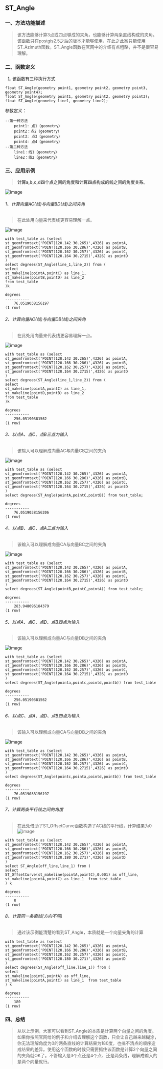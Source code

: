 ## ST_Angle
### 一、方法功能描述
> 该方法能够计算3点或四点够成的夹角。也能够计算两条直线构成的夹角。该函数只在postgis2.5之后的版本才能够使用，在此之此案只能使用ST_Azimuth函数。ST_Angle函数在官网中的介绍有点粗略，并不是很容易理解。
### 二、函数定义
1. 该函数有三种执行方式
```
float ST_Angle(geometry point1, geometry point2, geometry point3, geometry point4);
float ST_Angle(geometry point1, geometry point2, geometry point3);
float ST_Angle(geometry line1, geometry line2);
```
参数定义：
```
--第一种方法
    point1: 点1（geometry）
    point2：点2（geometry）
    point3: 点3（geometry）
    point4: 点4（geometry）
--第二种方法
    line1：线1（geometry）
    line2：线2（geometry）
```
### 三、应用示例
> **计算a,b,c,d四个点之间的角度和计算四点构成的线之间的角度关系**。
> 
![image]({{book.service}}/images/Measurement/ST_Angle1.png)
###### 1、计算向量AC(线)与向量BD(线)之间夹角
> 在此处用向量来代表线更容易理解一点。

![image]({{book.service}}/images/Measurement/ST_Angle2.png)

```
with test_table as (select 
st_geomfromtext('POINT(120.142 30.265)',4326) as pointA,
st_geomfromtext('POINT(120.166 30.286)',4326) as pointB,
st_geomfromtext('POINT(120.162 30.257)',4326) as pointC,
st_geomfromtext('POINT(120.164 30.2715)',4326) as pointD
)
select degrees(ST_Angle(line_1,line_2)) from (
select 
st_makeline(pointA,pointC) as line_1,
st_makeline(pointB,pointD) as line_2 
from test_table
)k 

degrees
-----------
    76.0519038156197
(1 row)
```

###### 2、计算向量AC(线)与向量DB(线)之间夹角
> 在此处用向量来代表线更容易理解一点。

![image]({{book.service}}/images/Measurement/ST_Angle3.png)

```
with test_table as (select 
st_geomfromtext('POINT(120.142 30.265)',4326) as pointA,
st_geomfromtext('POINT(120.166 30.286)',4326) as pointB,
st_geomfromtext('POINT(120.162 30.257)',4326) as pointC,
st_geomfromtext('POINT(120.164 30.2715)',4326) as pointD
)
select degrees(ST_Angle(line_1,line_2)) from (
select 
st_makeline(pointA,pointC) as line_1,
st_makeline(pointD,pointB) as line_2 
from test_table
)k 

degrees
-----------
    256.05190381562
(1 row)
```
###### 3、以点A、点C、点B三点为输入
> 该输入可以理解成向量AC与向量CB之间的夹角

![image]({{book.service}}/images/Measurement/ST_Angle4.png)

```
with test_table as (select 
st_geomfromtext('POINT(120.142 30.265)',4326) as pointA,
st_geomfromtext('POINT(120.166 30.286)',4326) as pointB,
st_geomfromtext('POINT(120.162 30.257)',4326) as pointC,
st_geomfromtext('POINT(120.164 30.2715)',4326) as pointD
)
select degrees(ST_Angle(pointA,pointC,pointB)) from test_table;

degrees
-----------
    76.0519038156206
(1 row)
```

###### 4、以点B、点C、点A三点为输入
> 该输入可以理解成向量CA与向量BC之间的夹角

![image]({{book.service}}/images/Measurement/ST_Angle5.png)

```
with test_table as (select 
st_geomfromtext('POINT(120.142 30.265)',4326) as pointA,
st_geomfromtext('POINT(120.166 30.286)',4326) as pointB,
st_geomfromtext('POINT(120.162 30.257)',4326) as pointC,
st_geomfromtext('POINT(120.164 30.2715)',4326) as pointD
)
select degrees(ST_Angle(pointB,pointC,pointA)) from test_table;

degrees
-----------
    283.948096184379
(1 row)
```
###### 5、以点A、点C、点D、点B四点为输入
> 该输入可以理解成向量AC与向量DB之间的夹角

![image]({{book.service}}/images/Measurement/ST_Angle6.png)

```
with test_table as (select 
st_geomfromtext('POINT(120.142 30.265)',4326) as pointA,
st_geomfromtext('POINT(120.166 30.286)',4326) as pointB,
st_geomfromtext('POINT(120.162 30.257)',4326) as pointC,
st_geomfromtext('POINT(120.164 30.2715)',4326) as pointD
)
select degrees(ST_Angle(pointa,pointc,pointd,pointb)) from test_table

degrees
-----------
    256.05190381562
(1 row)
```


###### 6、以点C、点A、点D、点B四点为输入
> 该输入可以理解成向量CA与向量DB之间的夹角

![image]({{book.service}}/images/Measurement/ST_Angle7.png)

```
with test_table as (select 
st_geomfromtext('POINT(120.142 30.265)',4326) as pointA,
st_geomfromtext('POINT(120.166 30.286)',4326) as pointB,
st_geomfromtext('POINT(120.162 30.257)',4326) as pointC,
st_geomfromtext('POINT(120.164 30.2715)',4326) as pointD
)
select degrees(ST_Angle(pointc,pointa,pointd,pointb)) from test_table

degrees
-----------
    76.0519038156197
(1 row)
```



###### 7、计算两条平行线之间的角度
> 在此处借助了ST_OffsetCurve函数构造了AC线的平行线，计算结果为0
![image]({{book.service}}/images/Measurement/ST_Angle8.png)

```
with test_table as (select 
st_geomfromtext('POINT(120.142 30.265)',4326) as pointA,
st_geomfromtext('POINT(120.166 30.286)',4326) as pointB,
st_geomfromtext('POINT(120.162 30.257)',4326) as pointC,
st_geomfromtext('POINT(120.180 30.271)',4326) as pointD
)
select ST_Angle(off_line,line_1) from (
select 
ST_OffsetCurve(st_makeline(pointA,pointC),0.001) as off_line,
st_makeline(pointA,pointC) as line_1  from test_table
) k

degrees
-----------
    0
(1 row)
```


###### 8、计算同一条直线(方向不同)
> 通过该示例能清楚的看到ST_Angle，本质就是一个向量夹角的计算

```
with test_table as (select 
st_geomfromtext('POINT(120.142 30.265)',4326) as pointA,
st_geomfromtext('POINT(120.166 30.286)',4326) as pointB,
st_geomfromtext('POINT(120.162 30.257)',4326) as pointC,
st_geomfromtext('POINT(120.180 30.271)',4326) as pointD
)
select degrees(ST_Angle(off_line,line_1)) from (
select 
st_makeline(pointC,pointA) as off_line,
st_makeline(pointA,pointC) as line_1  from test_table
) k

degrees
-----------
    180
(1 row)
```
### 四、总结
> 从以上示例，大家可以看到ST_Angle的本质是计算两个向量之间的角度。如果你按照官网给的例子和介绍去理解这个函数，只会让自己越来越糊涂，你无法理解角度为0的两条直线的计算结果为180度，也搞不清点的顺序造成结果的差异。使用这个函数的时候只需要抓住该函数是计算2个向量之间的夹角就OK了。不管输入是3个点还是4个点、还是两条线，理解成输入的是两个向量就行。